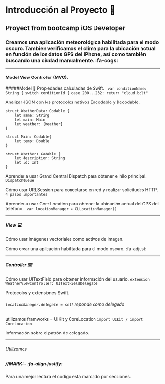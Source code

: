 # Introducción al Proyecto 🚀

## Proyect from bootcamp iOS Developer


### Creamos una aplicación meteorológica habilitada para el modo oscuro. Tambien verificamos el clima para la ubicación actual en función de los datos GPS del iPhone, así como también buscando una ciudad manualmente.  :fa-cogs:

------------



#### Model View Controller (MVC).

#####Model 📘
Propiedades calculadas de Swift.
` var conditionName: String {
        switch conditionId {
        case 200...232:
            return "cloud.bolt"`

Analizar JSON con los protocolos nativos Encodable y Decodable.

    struct WeatherData: Codable {
        let name: String
        let main: Main
        let weather: [Weather]
    }
    
    struct Main: Codable{
        let temp: Double
    }
    
    struct Weather: Codable {
        let description: String
        let id: Int
    }
Aprender a usar Grand Central Dispatch para obtener el hilo principal.
`DispatchQueue`

Cómo usar URLSession para conectarse en red y realizar solicitudes HTTP.
`4 pasos importantes`

Aprender a usar Core Location para obtener la ubicación actual del GPS del teléfono.
` var locationManager = CLLocationManager()`

------------

##### View 💻

Cómo usar imágenes vectoriales como activos de imagen.

Cómo crear una aplicación habilitada para el modo oscuro. :fa-adjust:

------------

##### Controller ⌨️

Cómo usar UITextField para obtener información del usuario.
`extension WeatherViewController: UITextFieldDelegate`

Protocolos y extensiones Swift.
###### `locationManager.delegate = self` reponde como delegado

utilizamos framworks = UIKit y CoreLocation
`import UIKit /
import CoreLocation`

Información sobre el patrón de delegado.

------------


###### Utilizamos 
##### //MARK: -  :fa-align-justify:
Para una mejor lectura el codigo esta marcado por secciones.








